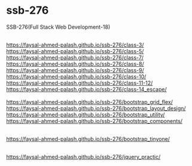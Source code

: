 # ssb-276
SSB-276(Full Stack Web Development-18)

<br>https://faysal-ahmed-palash.github.io/ssb-276/class-3/
<br>https://faysal-ahmed-palash.github.io/ssb-276/class-5/
<br>https://faysal-ahmed-palash.github.io/ssb-276/class-7/
<br>https://faysal-ahmed-palash.github.io/ssb-276/class-8/
<br>https://faysal-ahmed-palash.github.io/ssb-276/class-9/
<br>https://faysal-ahmed-palash.github.io/ssb-276/class-10/
<br>https://faysal-ahmed-palash.github.io/ssb-276/class-11-12/
<br>https://faysal-ahmed-palash.github.io/ssb-276/class-14_escape/
<br>
<br>https://faysal-ahmed-palash.github.io/ssb-276/bootstrap_grid_flex/
<br>https://faysal-ahmed-palash.github.io/ssb-276/bootstrap_layout_design/
<br>https://faysal-ahmed-palash.github.io/ssb-276/bootstrap_utility/
<br>https://faysal-ahmed-palash.github.io/ssb-276/bootstrap_components/

<br>https://faysal-ahmed-palash.github.io/ssb-276/bootstrap_tinyone/


<br>https://faysal-ahmed-palash.github.io/ssb-276/jquery_practic/
